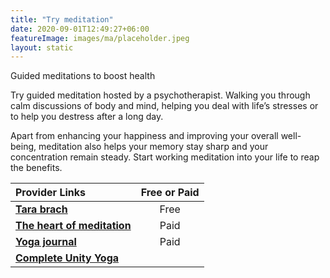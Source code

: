 ```yaml
---
title: "Try meditation"
date: 2020-09-01T12:49:27+06:00
featureImage: images/ma/placeholder.jpeg
layout: static
---
```


Guided meditations to boost health

Try guided meditation hosted by a psychotherapist. Walking you through calm discussions of body and mind, helping you deal with life’s stresses or to help you destress after a long day.

Apart from enhancing your happiness and improving your overall well-being, meditation also helps your memory stay sharp and your concentration remain steady. Start working meditation into your life to reap the benefits.

| Provider Links      | Free or Paid  |  
| :-----------          | :--------------:      |  
| [**Tara brach**](https://www.tarabrach.com/guided-meditations/) | Free | 
| [**The heart of meditation**](https://theartofmeditation.org/meditation-courses) | Paid | 
| [**Yoga journal**](https://www.yogajournal.com/meditation/best-free-online-guided-meditations-for-beginners/) | Paid | 
| [**Complete Unity Yoga**](https://completeunityyoga.com/) |  | 
  

<br/><br/>







